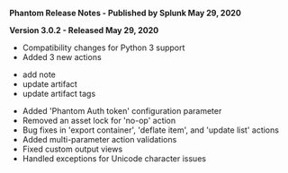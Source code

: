 **Phantom Release Notes - Published by Splunk May 29, 2020**


**Version 3.0.2 - Released May 29, 2020**

* Compatibility changes for Python 3 support
* Added 3 new actions
+ add note
+ update artifact
+ update artifact tags
* Added 'Phantom Auth token' configuration parameter
* Removed an asset lock for 'no-op' action
* Bug fixes in 'export container', 'deflate item', and 'update list' actions
* Added multi-parameter action validations
* Fixed custom output views
* Handled exceptions for Unicode character issues
